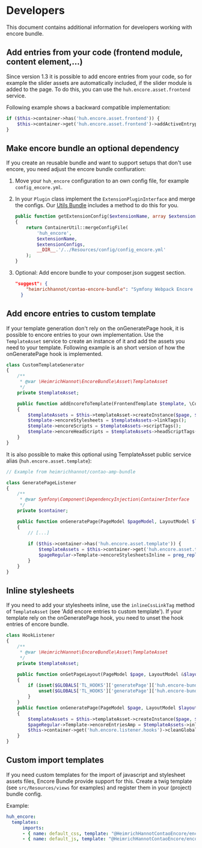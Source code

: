 # Developers

This document contains additional information for developers working with encore bundle.

## Add entries from your code (frontend module, content element,...)

Since version 1.3 it is possible to add encore entries from your code, so for example the slider assets are automatically included, if the slider module is added to the page. To do this, you can use the `huh.encore.asset.frontend` service.

Following example shows a backward compatible implementation: 

```php
if ($this->container->has('huh.encore.asset.frontend')) {
    $this->container->get('huh.encore.asset.frontend')->addActiveEntrypoint('contao-slick-bundle');
}
```

## Make encore bundle an optional dependency

If you create an reusable bundle and want to support setups that don't use encore, you need adjust the encore bundle confiuration:

1. Move your `huh_encore` configuration to an own config file, for example `config_encore.yml`.

1. In your `Plugin` class implement the `ExtensionPluginInterface` and merge the configs. Our [Utils Bundle](https://github.com/heimrichhannot/contao-utils-bundle) includes a method to do this for you. 

    ```php
    public function getExtensionConfig($extensionName, array $extensionConfigs, ContainerBuilder $container)
    {
        return ContainerUtil::mergeConfigFile(
            'huh_encore',
            $extensionName,
            $extensionConfigs,
            __DIR__.'/../Resources/config/config_encore.yml'
        );
    }
    ```

1. Optional: Add encore bundle to your composer.json suggest section.

    ```json
    "suggest": {
        "heimrichhannot/contao-encore-bundle": "Symfony Webpack Encore integration for Contao.",
      }
    ``` 

## Add encore entries to custom template

If your template generation don't rely on the onGeneratePage hook, it is possible to encore entries to your own implementation. Use the `TemplateAsset` service to create an instance of it and add the assets you need to your template. Following example is an short version of how the onGeneratePage hook is implemented.

```php
class CustomTemplateGenerator 
{
    /**
     * @var \HeimrichHannot\EncoreBundle\Asset\TemplateAsset
     */
    private $templateAsset;

    public function addEncoreToTemplate(FrontendTemplate $template, \Contao\PageModel $page, \Contao\LayoutModel $layout)
    {
        $templateAssets = $this->templateAsset->createInstance($page, $layout);
        $template->encoreStylesheets = $templateAssets->linkTags();
        $template->encoreScripts = $templateAssets->scriptTags();
        $template->encoreHeadScripts = $templateAssets->headScriptTags();
    }
}
```

It is also possible to make this optional using TemplateAsset public service alias (`huh.encore.asset.template`):

```php
// Example from heimrichhannot/contao-amp-bundle

class GeneratePageListener
{
    /**
     * @var Symfony\Component\DependencyInjection\ContainerInterface
     */
    private $container;

    public function onGeneratePage(PageModel $pageModel, LayoutModel $layout, PageRegular $pageRegular): void
    {
        // [...]
        
        if ($this->container->has('huh.encore.asset.template')) {
            $templateAssets = $this->container->get('huh.encore.asset.template')->createInstance($pageModel, $layout);
            $pageRegular->Template->encoreStylesheetsInline = preg_replace('/@charset ".*?";/m', '', $templateAssets->inlineCssLinkTag());
        }
    }
}
```

## Inline stylesheets

If you need to add your stylesheets inline, use the `inlineCssLinkTag` method of `TemplateAsset` (see 'Add encore entries to custom template'). If your template rely on the onGeneratePage hook, you need to unset the hook entries of encore bundle.

```php
class HookListener 
{
    /**
     * @var \HeimrichHannot\EncoreBundle\Asset\TemplateAsset
     */
    private $templateAsset;

    public function onGetPageLayout(PageModel $page, LayoutModel &$layout, PageRegular $pageRegular)
    {
        if (isset($GLOBALS['TL_HOOKS']['generatePage']['huh.encore-bundle'])) {
            unset($GLOBALS['TL_HOOKS']['generatePage']['huh.encore-bundle']);
        }
    }
    public function onGeneratePage(PageModel $page, LayoutModel $layout, PageRegular $pageRegular) 
    {
        $templateAssets = $this->templateAsset->createInstance($page, $layout, $encoreField);
        $pageRegular->Template->encoreEntriesAmp = $templateAssets->inlineCssLinkTag();
        $this->container->get('huh.encore.listener.hooks')->cleanGlobalArrays();
    }
}
```

## Custom import templates

If you need custom templates for the import of javascript and stylesheet assets files, Encore Bundle provide support for this. 
Create a twig template (see `src/Resources/views` for examples) and register them in your (project) bundle config.

Example:

```yaml
huh_encore:
  templates:
      imports:
      - { name: default_css, template: "@HeimrichHannotContaoEncore/encore_css_imports.html.twig" }
      - { name: default_js, template: "@HeimrichHannotContaoEncore/encore_js_imports.html.twig" }
```